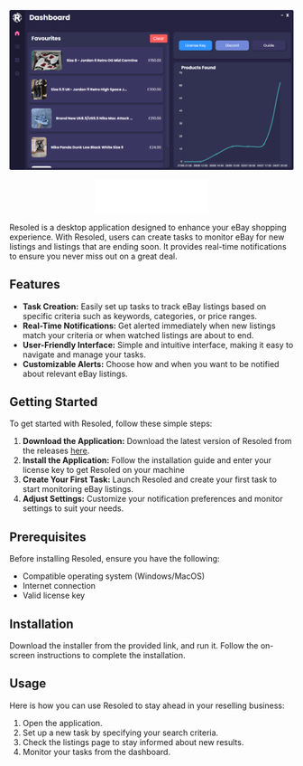 <p align="center">
  <img src="hero1.png" alt="Resoled App Image">
</p>

<p align="center">
    <img src="logo.png" alt="Resoled Logo" width="200">

</p>

Resoled is a desktop application designed to enhance your eBay shopping experience. With Resoled, users can create tasks to monitor eBay for new listings and listings that are ending soon. It provides real-time notifications to ensure you never miss out on a great deal.

## Features

- **Task Creation:** Easily set up tasks to track eBay listings based on specific criteria such as keywords, categories, or price ranges.
- **Real-Time Notifications:** Get alerted immediately when new listings match your criteria or when watched listings are about to end.
- **User-Friendly Interface:** Simple and intuitive interface, making it easy to navigate and manage your tasks.
- **Customizable Alerts:** Choose how and when you want to be notified about relevant eBay listings.

## Getting Started

To get started with Resoled, follow these simple steps:

1. **Download the Application:** Download the latest version of Resoled from the releases [here](https://github.com/ctrl-cheeb-del/Resoled/releases).
2. **Install the Application:** Follow the installation guide and enter your license key to get Resoled on your machine
3. **Create Your First Task:** Launch Resoled and create your first task to start monitoring eBay listings.
4. **Adjust Settings:** Customize your notification preferences and monitor settings to suit your needs.

## Prerequisites

Before installing Resoled, ensure you have the following:

- Compatible operating system (Windows/MacOS)
- Internet connection
- Valid license key

## Installation

Download the installer from the provided link, and run it. Follow the on-screen instructions to complete the installation.

## Usage

Here is how you can use Resoled to stay ahead in your reselling business:

1. Open the application.
2. Set up a new task by specifying your search criteria.
3. Check the listings page to stay informed about new results.
4. Monitor your tasks from the dashboard.
